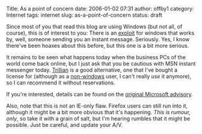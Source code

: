 Title: As a point of concern
date: 2006-01-02 07:31
author: offby1
category: Internet
tags: internet
slug: as-a-point-of-concern
status: draft

Since most of you that read this blog are using Windows (but not all, of course), this is of interest to you: There is an [exploit](http://it.slashdot.org/it/06/01/01/1550258.shtml?tid=220&tid=218) for windows that works by, well, someone sending you an instant message. Seriously. Yes, I know there've been hoaxes about this before, but this one is a bit more serious.

It remains to be seen what happens today when the business PCs of the world come back online, but I just ask that you be cautious with MSN instant messenger today. [Trillian](http://www.ceruleanstudios.com/) is a good alternative, one that I've bought a license for (although as a [non-windows](http://www.ubuntulinux.org/) user, I can't really *use* it anymore), so I can recommend it without reservations.

If you're interested, details can be found on the [original Microsoft advisory](http://www.microsoft.com/technet/security/advisory/912840.mspx).

Also, note that this is not an IE-only flaw. Firefox users can still run into it, although it might be a bit more obvious that it's happening. *This is rumour, only*, so take it with a grain of salt, but I'm hearing rumbles that it might be possible. Just be careful, and update your A/V.
